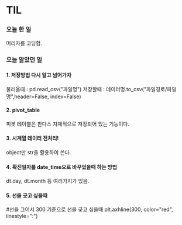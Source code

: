 # TIL

### 오늘 한 일
머리자름
코딩함.
### 오늘 알았던 일

#### 1. 저장방법 다시 알고 넘어가자

불러올때 : pd.read_csv("파일명")
저장할때 : 데이터명.to_csv("파일경로/파일명",header=False, index=False)

#### 2. pivot_table
피봇 테이블은 판다스 자체적으로 저장되어 있는 기능이다. 

#### 3. 시계열 데이터 전처리!
object만 str을 활용하여 쓴다. 

#### 4. 확진일자를 date_time으로 바꾸었을때 하는 방법 

dt.day, dt.month  등 여러가지가 있음.

#### 5. 선을 긋고 싶을때
#선을 그어서 300 기준으로 선을 긎고 싶을때
plt.axhline(300, color="red", linestyle=":")

####
####
####
####
####
####
